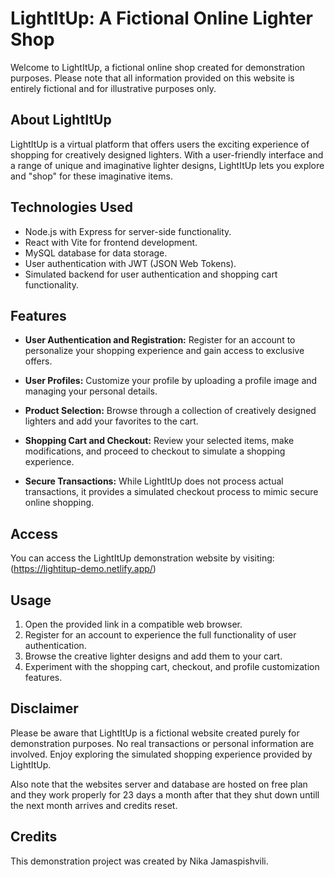 # LightItUp: A Fictional Online Lighter Shop

Welcome to LightItUp, a fictional online shop created for demonstration purposes. Please note that all information provided on this website is entirely fictional and for illustrative purposes only.

## About LightItUp

LightItUp is a virtual platform that offers users the exciting experience of shopping for creatively designed lighters. With a user-friendly interface and a range of unique and imaginative lighter designs, LightItUp lets you explore and "shop" for these imaginative items.

## Technologies Used

- Node.js with Express for server-side functionality.
- React with Vite for frontend development.
- MySQL database for data storage.
- User authentication with JWT (JSON Web Tokens).
- Simulated backend for user authentication and shopping cart functionality.

## Features

- **User Authentication and Registration:** Register for an account to personalize your shopping experience and gain access to exclusive offers.

- **User Profiles:** Customize your profile by uploading a profile image and managing your personal details.

- **Product Selection:** Browse through a collection of creatively designed lighters and add your favorites to the cart.

- **Shopping Cart and Checkout:** Review your selected items, make modifications, and proceed to checkout to simulate a shopping experience.

- **Secure Transactions:** While LightItUp does not process actual transactions, it provides a simulated checkout process to mimic secure online shopping.

## Access

You can access the LightItUp demonstration website by visiting: (https://lightitup-demo.netlify.app/)

## Usage

1. Open the provided link in a compatible web browser.
2. Register for an account to experience the full functionality of user authentication.
3. Browse the creative lighter designs and add them to your cart.
4. Experiment with the shopping cart, checkout, and profile customization features.

## Disclaimer

Please be aware that LightItUp is a fictional website created purely for demonstration purposes. No real transactions or personal information are involved. Enjoy exploring the simulated shopping experience provided by LightItUp.
 
Also note that the websites server and database are hosted on free plan and they work properly for 23 days a month after that they shut down untill the next month arrives and credits reset.

## Credits

This demonstration project was created by Nika Jamaspishvili.
